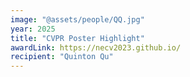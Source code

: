 ```yaml
---
image: "@assets/people/QQ.jpg"
year: 2025
title: "CVPR Poster Highlight"
awardLink: https://necv2023.github.io/
recipient: "Quinton Qu"
---
```

